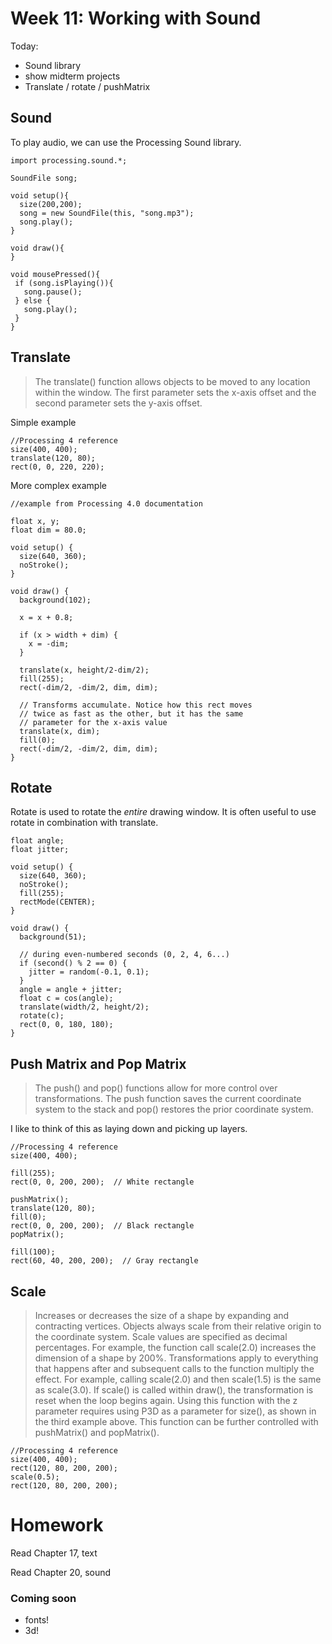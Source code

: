 # Week 11: Working with Sound

Today:

* Sound library
* show midterm projects
* Translate / rotate / pushMatrix

## Sound

To play audio, we can use the Processing Sound library.

```
import processing.sound.*;

SoundFile song;

void setup(){
  size(200,200);
  song = new SoundFile(this, "song.mp3");
  song.play();
}

void draw(){
}

void mousePressed(){
 if (song.isPlaying()){
   song.pause();
 } else {
   song.play(); 
 }
}
```

## Translate

> The translate() function allows objects to be moved to any location within the window. The first parameter sets the x-axis offset and the second parameter sets the y-axis offset.

Simple example

```
//Processing 4 reference
size(400, 400);
translate(120, 80);
rect(0, 0, 220, 220);
```

More complex example

```
//example from Processing 4.0 documentation

float x, y;
float dim = 80.0;

void setup() {
  size(640, 360);
  noStroke();
}

void draw() {
  background(102);
  
  x = x + 0.8;
  
  if (x > width + dim) {
    x = -dim;
  } 
  
  translate(x, height/2-dim/2);
  fill(255);
  rect(-dim/2, -dim/2, dim, dim);
  
  // Transforms accumulate. Notice how this rect moves 
  // twice as fast as the other, but it has the same 
  // parameter for the x-axis value
  translate(x, dim);
  fill(0);
  rect(-dim/2, -dim/2, dim, dim);
}
```

## Rotate

Rotate is used to rotate the *entire* drawing window. It is often useful to use rotate in combination with translate.

```
float angle;
float jitter;

void setup() {
  size(640, 360);
  noStroke();
  fill(255);
  rectMode(CENTER);
}

void draw() {
  background(51);

  // during even-numbered seconds (0, 2, 4, 6...)
  if (second() % 2 == 0) {  
    jitter = random(-0.1, 0.1);
  }
  angle = angle + jitter;
  float c = cos(angle);
  translate(width/2, height/2);
  rotate(c);
  rect(0, 0, 180, 180);   
}
```

## Push Matrix and Pop Matrix

> The push() and pop() functions allow for more control over transformations. The push function saves the current coordinate system to the stack and pop() restores the prior coordinate system.

I like to think of this as laying down and picking up layers. 


```
//Processing 4 reference
size(400, 400);

fill(255);
rect(0, 0, 200, 200);  // White rectangle

pushMatrix();
translate(120, 80);
fill(0);  
rect(0, 0, 200, 200);  // Black rectangle
popMatrix();

fill(100);  
rect(60, 40, 200, 200);  // Gray rectangle
```

## Scale

> Increases or decreases the size of a shape by expanding and contracting vertices. Objects always scale from their relative origin to the coordinate system. Scale values are specified as decimal percentages. For example, the function call scale(2.0) increases the dimension of a shape by 200%.
> Transformations apply to everything that happens after and subsequent calls to the function multiply the effect. For example, calling scale(2.0) and then scale(1.5) is the same as scale(3.0). If scale() is called within draw(), the transformation is reset when the loop begins again. Using this function with the z parameter requires using P3D as a parameter for size(), as shown in the third example above. This function can be further controlled with pushMatrix() and popMatrix().

```
//Processing 4 reference
size(400, 400);
rect(120, 80, 200, 200);
scale(0.5);
rect(120, 80, 200, 200);
```

# Homework

Read Chapter 17, text

Read Chapter 20, sound

### Coming soon

* fonts!
* 3d!
